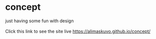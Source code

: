 # concept
just having some fun with design
<br>
<br>
Click this link to see the site live https://alimaskuvo.github.io/concept/
